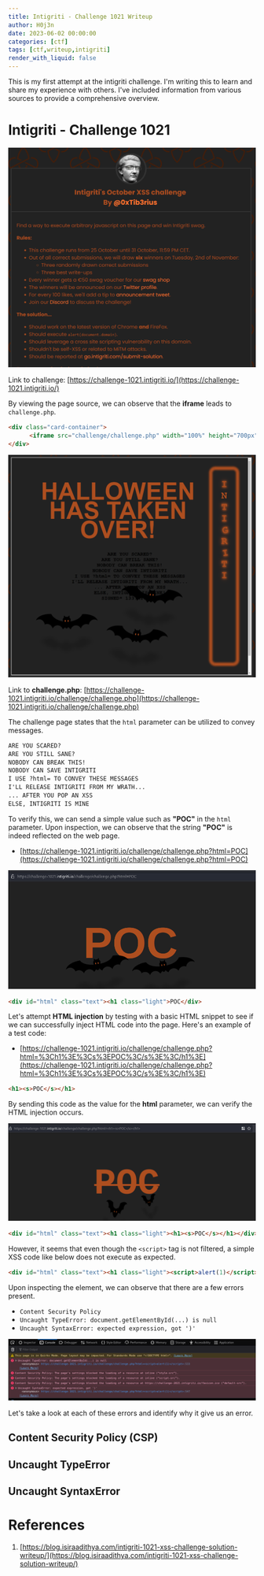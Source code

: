 ```yaml
---
title: Intigriti - Challenge 1021 Writeup
author: H0j3n
date: 2023-06-02 00:00:00
categories: [ctf]
tags: [ctf,writeup,intigriti]
render_with_liquid: false
---
```


This is my first attempt at the intigriti challenge. I'm writing this to learn and share my experience with others. I've included information from various sources to provide a comprehensive overview.

# Intigriti - Challenge 1021

![](https://raw.githubusercontent.com/H0j3n/H0j3n.github.io/master/assets/img/uploads/9_intigriti/intigriti_1021_1.png)

Link to challenge: [https://challenge-1021.intigriti.io/](https://challenge-1021.intigriti.io/)

By viewing the page source, we can observe that the **iframe** leads to `challenge.php`.

```html
<div class="card-container">
      <iframe src="challenge/challenge.php" width="100%" height="700px"></iframe>
</div>
```

![](https://raw.githubusercontent.com/H0j3n/H0j3n.github.io/master/assets/img/uploads/9_intigriti/intigriti_1021_2.png)

Link to **challenge.php**: [https://challenge-1021.intigriti.io/challenge/challenge.php](https://challenge-1021.intigriti.io/challenge/challenge.php)

The challenge page states that the `html` parameter can be utilized to convey messages.

```html
ARE YOU SCARED?
ARE YOU STILL SANE?
NOBODY CAN BREAK THIS!
NOBODY CAN SAVE INTIGRITI
I USE ?html= TO CONVEY THESE MESSAGES
I'LL RELEASE INTIGRITI FROM MY WRATH...
... AFTER YOU POP AN XSS
ELSE, INTIGRITI IS MINE
```

To verify this, we can send a simple value such as **"POC"** in the `html` parameter. Upon inspection, we can observe that the string **"POC"** is indeed reflected on the web page.

- [https://challenge-1021.intigriti.io/challenge/challenge.php?html=POC](https://challenge-1021.intigriti.io/challenge/challenge.php?html=POC)

![](https://raw.githubusercontent.com/H0j3n/H0j3n.github.io/master/assets/img/uploads/9_intigriti/intigriti_1021_3.png)

```html
<div id="html" class="text"><h1 class="light">POC</div>
```

Let's attempt **HTML injection** by testing with a basic HTML snippet to see if we can successfully inject HTML code into the page. Here's an example of a test code:

- [https://challenge-1021.intigriti.io/challenge/challenge.php?html=%3Ch1%3E%3Cs%3EPOC%3C/s%3E%3C/h1%3E](https://challenge-1021.intigriti.io/challenge/challenge.php?html=%3Ch1%3E%3Cs%3EPOC%3C/s%3E%3C/h1%3E)

```html
<h1><s>POC</s></h1>
```

By sending this code as the value for the **html** parameter, we can verify the HTML injection occurs.

![](https://raw.githubusercontent.com/H0j3n/H0j3n.github.io/master/assets/img/uploads/9_intigriti/intigriti_1021_4.png)

```html
<div id="html" class="text"><h1 class="light"><h1><s>POC</s></h1></div>
```

However, it seems that even though the `<script>` tag is not filtered, a simple XSS code like below does not execute as expected.

```html
<div id="html" class="text"><h1 class="light"><script>alert(1)</script></div>
```

Upon inspecting the element, we can observe that there are a few errors present.

- `Content Security Policy`
- `Uncaught TypeError: document.getElementById(...) is null`
- `Uncaught SyntaxError: expected expression, got ')'`

![](https://raw.githubusercontent.com/H0j3n/H0j3n.github.io/master/assets/img/uploads/9_intigriti/intigriti_1021_5.png)

Let's take a look at each of these errors and identify why it give us an error.

## Content Security Policy (CSP)

## Uncaught TypeError

## Uncaught SyntaxError

# References

1. [https://blog.isiraadithya.com/intigriti-1021-xss-challenge-solution-writeup/](https://blog.isiraadithya.com/intigriti-1021-xss-challenge-solution-writeup/)